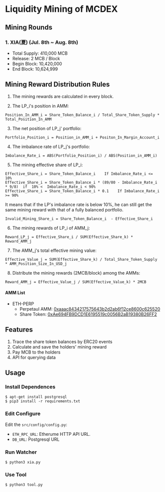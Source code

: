 # Liquidity Mining of MCDEX

## Mining Rounds

### 1. XIA(夏) (Jul. 8th ~ Aug. 8th)

- Total Supply: 410,000 MCB
- Release: 2 MCB / Block
- Begin Block: 10,420,000
- End Block: 10,624,999

## Mining Reward Distribution Rules

1. The mining rewards are calculated in every block.

2. The LP_i's position in AMM:

```
Position_In_AMM_i = Share_Token_Balance_i / Total_Share_Token_Supply * Total_Position_In_AMM
```

3. The net position of LP_j' portfolio:

```
Portfolio_Position_i = Position_in_AMM_i + Positon_In_Margin_Account_i
```

4. The imbalance rate of LP_j's portfolio:

```
Imbalance_Rate_i = ABS(Portfolio_Position_i) / ABS(Position_in_AMM_i)
```

5. The mining effective share of LP_i:
```
Effective_Share_i = Share_Token_Balance_i    If Imbalance_Rate_i <= 10%
Effective_Share_i = Share_Token_Balance_i * (89/80 - Imbalance_Rate_i * 9/8)  if  10% <  Imbalance_Rate_i < 90%
Effective_Share_i = Share_Token_Balance_i * 0.1    If Imbalance_Rate_i >= 90%
```
It means that if the LP's imbalance rate is below 10%, he can still get the same mining reward with that of a fully balanced portfolio.

```
Invalid_Mining_Share_i = Share_Token_Balance_i  - Effective_Share_i 
```

6. The mining rewards of LP_i of AMM_j:

```
Reward_LP_j = Effective_Share_i / SUM(Effective_Share_k) * Reward_AMM_j
```

7. The AMM_j's total effective mining value:
```
Effective_Value_j = SUM(Effective_Share_k) / Total_Share_Token_Supply * AMM_Position_Size_In_USD_j
```

8. Distribute the mining rewards (2MCB/block) among the AMMs:
```
Reward_AMM_j = Effective_Value_j / SUM(Effective_Value_k) * 2MCB
```

#### AMM List

* ETH-PERP
  * Perpetaul AMM: [0xaaac8434217575643b2d2ab6f12ce8600c625520](https://etherscan.io/address/0xaaac8434217575643b2d2ab6f12ce8600c625520)
  * Share Token: [0xAe694FB9DCD1E6195519c0056B2aB19380B26FF2](https://etherscan.io/token/0xAe694FB9DCD1E6195519c0056B2aB19380B26FF2)

## Features
1. Trace the share token balances by ERC20 events
2. Calculate and save the holders' mining reward
3. Pay MCB to the holders
4. API for querying data


## Usage

### Install Dependences
```
$ apt-get install postgresql
$ pip3 install -r requirements.txt
```

### Edit Configure

Edit the `src/config/config.py`:
-  `ETH_RPC_URL`: Etherume HTTP API URL.
-  `DB_URL`:  Postgresql URL

### Run Watcher
```
$ python3 xia.py
```

### Use Tool
```
$ python3 tool.py
```
